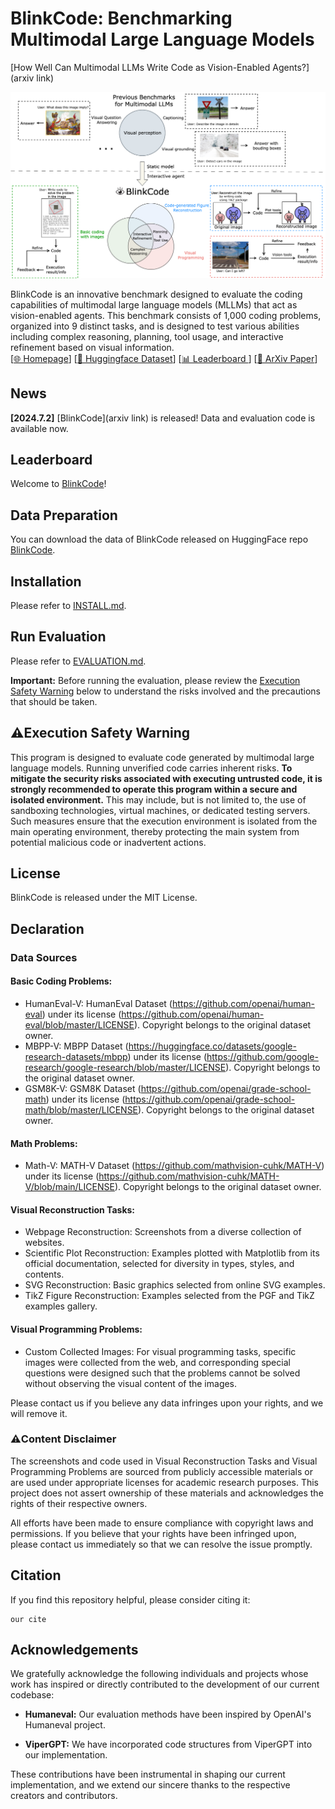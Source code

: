 # BlinkCode: Benchmarking Multimodal Large Language Models

[How Well Can Multimodal LLMs Write Code as Vision-Enabled Agents?](arxiv link)

 <div style="text-align: center;">
  <img src="assets/BlinkCode.png" alt="Description">
</div>

BlinkCode is an innovative benchmark designed to evaluate the coding capabilities of multimodal large language models (MLLMs) that act as vision-enabled agents. This benchmark consists of 1,000 coding problems, organized into 9 distinct tasks, and is designed to test various abilities including complex reasoning, planning, tool usage, and interactive refinement based on visual information.  
[[🌐 Homepage](https://blinkcode-homepage.github.io/)] [[🤗 Huggingface Dataset](https://huggingface.co/datasets/yajuniverse/BlinkCode)] [[📊 Leaderboard ](https://huggingface.co/spaces/yajuniverse/BlinkCode_leaderboard)]  [[📖 ArXiv Paper](https://arxiv.org/pdf/2402.14804.pdf)]

## News
**[2024.7.2]** [BlinkCode](arxiv link) is released! Data and evaluation code is available now.

## Leaderboard
Welcome to [BlinkCode](https://huggingface.co/spaces/yajuniverse/BlinkCode_leaderboard)!

## Data Preparation

You can download the data of BlinkCode released on HuggingFace repo [BlinkCode](https://huggingface.co/datasets/yajuniverse/BlinkCode).

## Installation

Please refer to [INSTALL.md](INSTALL.md).

## Run Evaluation
Please refer to [EVALUATION.md](EVALUATION.md).   

**Important:** Before running the evaluation, please review the [Execution Safety Warning](#⚠️execution-safety-warning) below to understand the risks involved and the precautions that should be taken.  


## ⚠️Execution Safety Warning
This program is designed to evaluate code generated by multimodal large language models. Running unverified code carries inherent risks. **To mitigate the security risks associated with executing untrusted code, it is strongly recommended to operate this program within a secure and isolated environment.** This may include, but is not limited to, the use of sandboxing technologies, virtual machines, or dedicated testing servers. Such measures ensure that the execution environment is isolated from the main operating environment, thereby protecting the main system from potential malicious code or inadvertent actions.

## License
BlinkCode is released under the MIT License.

## Declaration
### Data Sources 
#### Basic Coding Problems:
- HumanEval-V: HumanEval Dataset (https://github.com/openai/human-eval) under its license (https://github.com/openai/human-eval/blob/master/LICENSE). Copyright belongs to the original dataset owner.
- MBPP-V: MBPP Dataset (https://huggingface.co/datasets/google-research-datasets/mbpp) under its license (https://github.com/google-research/google-research/blob/master/LICENSE). Copyright belongs to the original dataset owner.
- GSM8K-V: GSM8K Dataset (https://github.com/openai/grade-school-math) under its license (https://github.com/openai/grade-school-math/blob/master/LICENSE). Copyright belongs to the original dataset owner.

#### Math Problems:

- Math-V: MATH-V Dataset (https://github.com/mathvision-cuhk/MATH-V) under its license (https://github.com/mathvision-cuhk/MATH-V/blob/main/LICENSE). Copyright belongs to the original dataset owner.

#### Visual Reconstruction Tasks:

- Webpage Reconstruction: Screenshots from a diverse collection of websites.
- Scientific Plot Reconstruction: Examples plotted with Matplotlib from its official documentation, selected for diversity in types, styles, and contents.
- SVG Reconstruction: Basic graphics selected from online SVG examples.
- TikZ Figure Reconstruction: Examples selected from the PGF and TikZ examples gallery.

#### Visual Programming Problems:

- Custom Collected Images: For visual programming tasks, specific images were collected from the web, and corresponding special questions were designed such that the problems cannot be solved without observing the visual content of the images.

Please contact us if you believe any data infringes upon your rights, and we will remove it.

### ⚠️Content Disclaimer
The screenshots and code used in Visual Reconstruction Tasks and Visual Programming Problems are sourced from publicly accessible materials or are used under appropriate licenses for academic research purposes. This project does not assert ownership of these materials and acknowledges the rights of their respective owners.


All efforts have been made to ensure compliance with copyright laws and permissions. If you believe that your rights have been infringed upon, please contact us immediately so that we can resolve the issue promptly.

## Citation
If you find this repository helpful, please consider citing it:
```
our cite
```
## Acknowledgements

We gratefully acknowledge the following individuals and projects whose work has inspired or directly contributed to the development of our current codebase:

- **Humaneval:** Our evaluation methods have been inspired by OpenAI's Humaneval project.

- **ViperGPT:** We have incorporated code structures from ViperGPT into our implementation.

These contributions have been instrumental in shaping our current implementation, and we extend our sincere thanks to the respective creators and contributors.
